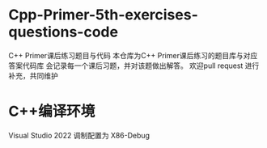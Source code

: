 # Cpp-Primer-5th-exercises-questions-code
C++ Primer课后练习题目与代码
本仓库为C++ Primer课后练习的题目库与对应答案代码库
会记录每一个课后习题，并对该题做出解答。
欢迎pull request 进行补充，共同维护

# C++编译环境
Visual Studio 2022 
调制配置为 X86-Debug
